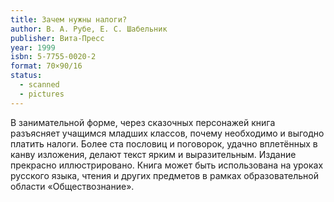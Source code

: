 ```yaml
---
title: Зачем нужны налоги?
author: В. А. Рубе, Е. С. Шабельник
publisher: Вита-Пресс
year: 1999
isbn: 5-7755-0020-2
format: 70×90/16
status:
  - scanned
  - pictures
---
```


В занимательной форме, через сказочных персонажей книга разъясняет учащимся младших классов, почему необходимо и выгодно платить налоги.
Более ста пословиц и поговорок, удачно вплетённых в канву изложения, делают текст ярким и выразительным.
Издание прекрасно иллюстрировано.
Книга может быть использована на уроках русского языка, чтения и других предметов в рамках образовательной области «Обществознание».
